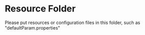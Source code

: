 # Resource Folder

Please put resources or configuration files in this folder, such as "defaultParam.properties"
